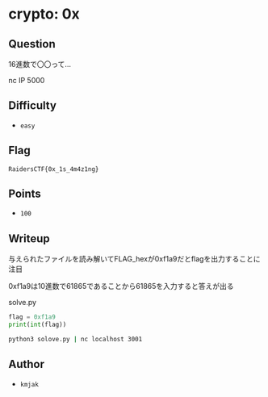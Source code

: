 # crypto: 0x
## Question

16進数で〇〇って…

nc IP 5000

## Difficulty
- `easy`

## Flag
```
RaidersCTF{0x_1s_4m4z1ng}
```

## Points
- `100`

## Writeup
与えられたファイルを読み解いてFLAG_hexが0xf1a9だとflagを出力することに注目

0xf1a9は10進数で61865であることから61865を入力すると答えが出る

solve.py
```python
flag = 0xf1a9
print(int(flag))
```

```bash
python3 solove.py | nc localhost 3001
```

## Author
- `kmjak`